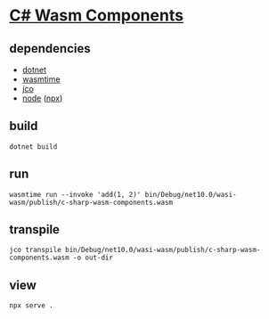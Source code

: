 # [C# Wasm Components](https://kherrick.github.io/c-sharp-wasm-components/)

## dependencies

* [dotnet](https://dotnet.microsoft.com/en-us/download)
* [wasmtime](https://wasmtime.dev/)
* [jco](https://github.com/bytecodealliance/jco#readme)
* [node](https://nodejs.org/en/download) ([npx](https://docs.npmjs.com/cli/v8/commands/npx))

## build

`dotnet build`

## run

`wasmtime run --invoke 'add(1, 2)' bin/Debug/net10.0/wasi-wasm/publish/c-sharp-wasm-components.wasm`

## transpile

`jco transpile bin/Debug/net10.0/wasi-wasm/publish/c-sharp-wasm-components.wasm -o out-dir`

## view

`npx serve .`
